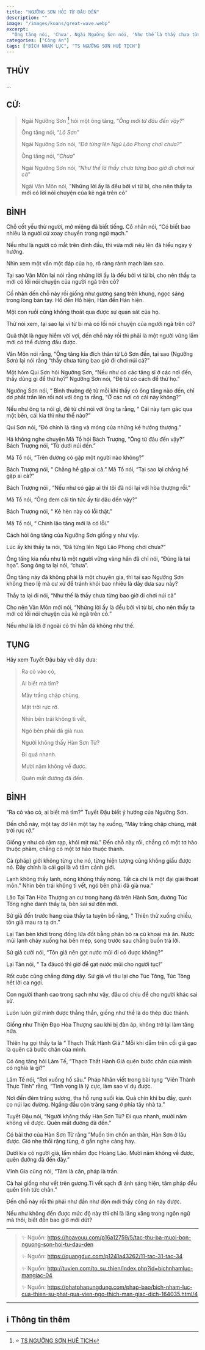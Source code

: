 ```yaml
---
title: "NGƯỠNG SƠN HỎI TỪ ĐÂU ĐẾN"
description: ""
image: "/images/koans/great-wave.webp"
excerpt: 
  "Ông tăng nói, 'Chưa'. Ngài Ngưỡng Sơn nói, 'Như thế là thầy chưa từng bao giờ đi chơi núi cả'"
categories: ["Công án"]
tags: ["BÍCH NHAM LỤC", "TS NGƯỠNG SƠN HUỆ TỊCH"]
---
```


## THÙY

...

## CỬ:

> Ngài Ngưỡng Sơn [^1] hỏi một ông tăng, “*Ông mới từ đâu đến vậy?*” 
>
> Ông tăng nói, “*Lô Sơn*” 
>
> Ngài Ngưỡng Sơn nói, “*Đã từng lên Ngũ Lão Phong chơi chưa?*” 
>
> Ông tăng nói, “*Chưa*” 
>
> Ngài Ngưỡng Sơn nói, “*Như thế là thầy chưa từng bao giờ đi chơi núi cả*”
>
> Ngài Vân Môn nói, "**Những lời ấy là đều bởi vì từ bi, cho nên thầy ta mới có lời nói chuyện của kẻ ngã trên cỏ**"

## BÌNH

Chỗ cốt yếu thử người, mở miệng đã biết tiếng. Cổ nhân nói, “Có biết bao nhiêu là người cứ xoay chuyển trong ngữ mạch.” 

Nếu như là người có mắt trên đỉnh đầu, thì vừa mới nêu lên đã hiểu ngay ý hướng. 

Nhìn xem một vấn một đáp của họ, rõ ràng rành mạch làm sao. 

Tại sao Vân Môn lại nói rằng những lời ấy là đếu bởi vì từ bi, cho nên thầy ta mới có lối nói chuyện của người ngã trên cỏ? 

Cổ nhân đến chỗ này rồi giống như gương sang trên khung, ngọc sáng trong lòng bàn tay. Hồ đến Hồ hiện, Hán đến Hán hiện. 

Một con ruồi cũng không thoát qua được sự quan sát của họ. 

Thử nói xem, tại sao lại vì từ bi mà có lối nói chuyện của người ngã trên cỏ? 

Quả thật là nguy hiểm vời vợi, đến chỗ này rồi thì phải là một người vững lắm mới có thể đương đầu được. 

Vân Môn nói rằng, “Ông tăng kia đích thân từ Lô Sơn đến, tại sao (Ngưỡng Sơn) lại nói rằng “thầy chưa từng bao giờ đi chơi núi cả?”

Một hôm Qui Sơn hỏi Ngưỡng Sơn, “Nếu như có các tăng sĩ ở các nơi đến, thầy dùng gì để thử họ?” Ngưỡng Sơn nói, “Đệ tử có cách để thử họ.” 

Ngưỡng Sơn nói, “ Bình thường đệ tử mỗi khi thấy có ông tăng nào đến, chỉ dơ phất trần lên rồi nói với ông ta rằng, “Ở các nơi có cái này không?” 

Nếu như ông ta nói gì, đệ tử chỉ nói với ông ta rằng, “ Cái này tạm gác qua một bên, cái kia thì như thế nào?” 

Qui Sơn nói, “Đó chính là răng và móng của những kẻ hướng thượng.”

Há không nghe chuyện Mã Tổ hỏi Bách Trượng, “Ông từ đâu đến vậy?” Bách Trượng nói, “Từ dưới núi đến.” 

Mã Tổ nói, “Trên đường có gặp một người nào không?” 

Bách Trượng nói, “ Chẳng hề gặp ai cả.” Mã Tổ nói, “Tại sao lại chẳng hề gặp ai cả?” 

Bách Trượng nói , “Nếu như có gặp ai thì tôi đã nói lại với hòa thượng rồi.” 

Mã Tổ nói, “Ông đem cái tin tức ấy từ đâu đến vậy?” 

Bách Trượng nói, “ Kẻ hèn này có lỗi thật.” 

Mã Tổ nói, “ Chính lão tăng mới là có lỗi.”

Cách hỏi ông tăng của Ngưỡng Sơn giống y như vậy.

Lúc ấy khi thầy ta nói, “Đã từng lên Ngũ Lão Phong chơi chưa?”

Ông tăng kia nếu như là một người vững vàng hẳn đã chỉ nói, “Đúng là tai họa”. Song ông ta lại nói, “chưa”.

Ông tăng này đã không phải là một chuyên gia, thì tại sao Ngưỡng Sơn không theo lệ mà cư xử để tránh khỏi bao nhiêu là dây dưa sau này?

Thầy ta lại đi nói, “Như thế là thầy chưa từng bao giờ đi chơi núi cả”

Cho nên Vân Môn mới nói, “Những lời ấy là đều bởi vì từ bi, cho nên thầy ta mới có lối nói chuyện của kẻ ngã trên cỏ.”

Nếu như là lời ở ngoài cỏ thì hẳn đã không như thế.

## TỤNG

Hãy xem Tuyết Đậu bày vẽ dây dưa:

> Ra cỏ vào cỏ,
>
> Ai biết mà tìm?
>
> Mây trắng chập chùng,
>
> Mặt trời rực rỡ.
>
> Nhìn bên trái không tì vết,
>
> Ngó bên phải đã già nua.
>
> Người không thấy Hàn Sơn Tử?
>
> Đi quá nhanh.
>
> Mười năm không về được.
>
> Quên mất đường đã đến.

## BÌNH

“Ra cỏ vào cỏ, ai biết mà tìm?” Tuyết Đậu biết ý hướng của Ngưỡng Sơn. 

Đến chỗ này, một tay dơ lên một tay hạ xuống, “Mây trắng chập chùng, mặt trời rực rỡ.” 

Giống y như cỏ rậm rạp, khói mịt mù.” Đến chỗ này rồi, chẳng có một tơ hào thuộc phàm, chẳng có một tơ hào thuộc thánh. 

Cả (pháp) giới không từng che nó, từng hiện tượng cũng không giấu được nó. Đây chính là cái gọi là vô tâm cảnh giới.

Lạnh không thấy lạnh, nóng không thấy nóng. Tất cả chỉ là một đại giải thoát môn.” Nhìn bên trái không tì vết, ngó bên phải đã già nua.”

Lão Tại Tán Hòa Thượng an cư trong hang đá trên Hành Sơn, đường Túc Tông nghe danh thầy ta, bèn sai sứ đến mời. 

Sứ giả đến trước hang của thầy ta tuyên bố rằng, “ Thiên thử xuống chiều, tôn giả mau ra tạ ơn.” 

Lại Tán bèn khơi trong đống lửa đốt bằng phân bò ra cũ khoai mà ăn. Nước mũi lạnh chảy xuống hai bên mép, song trước sau chẳng buồn trả lời. 

Sứ giả cười nói, “Tôn giả nên gạt nước mũi đi có được không?” 

Lại Tán nói, “ Ta đâucó thì giờ để gạt nước mũi cho người tục!” 

Rốt cuộc cũng chẳng đứng dậy. Sứ giả về tâu lại cho Túc Tông, Túc Tông hết lời ca ngợi. 

Con người thanh cao trong sạch như vậy, đâu có chịu để cho người khác sai sử. 

Luôn luôn giữ mình được thẳng thắn, giống như thể là do thép đúc thành. 

Giống như Thiện Đạo Hòa Thượng sau khi bị đàn áp, không trở lại làm tăng nữa. 

Thiên hạ gọi thầy ta là “ Thạch Thất Hành Giả.” Mỗi khi dẵm trên cối giã gạo là quên cả bước chân của mình. 

Có ông tăng hỏi Lâm Tế, “Thạch Thất Hành Giả quên bước chân của mình có nghĩa là gì?” 

Lâm Tế nói, “Rơi xuống hố sâu.” Pháp Nhãn viết trong bài tụng “Viên Thành Thực Tính” rằng, “Tình vọng là lý cực, làm sao ví dụ được. 

Nơi đến đêm trăng sương, tha hồ rụng suối kia. Quả chín khỉ bu đầy, qunh co núi lạc đường. Ngẩng đầu còn trăng sang ở phía tây nhà ta.”

Tuyết Đậu nói, “Người không thấy Hàn Sơn Tử? Đi qua nhanh, mười năm không về được. Quên mất đường đã đến.” 

Có bài thơ của Hàn Sơn Tử rằng ”Muốn tìm chốn an thân, Hàn Sơn ở lâu được. Gió nhẹ thổi rặng tùng, ở gần nghe càng hay. 

Dưới kia có người già, lẩm nhẩm đọc Hoàng Lão. Mười năm không về được, quên đường đã đến đây.” 

Vĩnh Gia cũng nói, “Tâm là căn, pháp là trần. 

Cả hai giống như vết trên gương.Tì vết sạch đi ánh sáng hiện, tâm pháp đều quên tính tức chân.” 

Đến chỗ này rồi thì phải như đần như độn mới thấy công án này được. 

Nếu như không đến được mức độ này thì chỉ là lăng xăng trong ngôn ngữ mà thôi, biết đến bao giờ mới dứt?

<hr class="blog-rule" />

> ✨ Nguồn: https://hoavouu.com/p16a12759/5/tac-thu-ba-muoi-bon-nguong-son-hoi-tu-dau-den
>
> ✨ Nguồn: https://quangduc.com/p1241a43262/11-tac-31-tac-34
>
> ✨ Nguồn: http://tuvien.com/to_su_thien/index.php?id=bichnhamluc-mangiac-04
>
> ✨ Nguồn: https://phatphapungdung.com/phap-bao/bich-nham-luc-cua-thien-su-phat-qua-vien-ngo-thich-man-giac-dich-164035.html/4

<hr class="blog-rule" />

## ℹ️ Thông tin thêm

[^1]: ⭐️ <a href="https://blog.phapthihoi.org/gt-member/ts-nguong-son-hue-tich/" target="_blank">TS NGƯỠNG SƠN HUỆ TỊCH</a>


